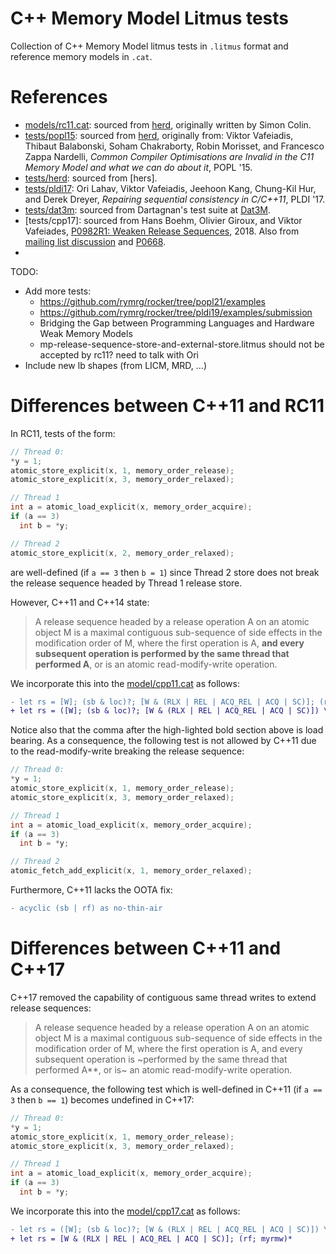 C++ Memory Model Litmus tests
============================

Collection of C++ Memory Model litmus tests in `.litmus` format and reference memory models in `.cat`.

# References

- [models/rc11.cat](./models/rc11.cat): sourced from [herd], originally written by Simon Colin.
- [tests/popl15](./tests/popl15): sourced from [herd], originally from: Viktor Vafeiadis, Thibaut Balabonski, Soham Chakraborty, Robin Morisset, and Francesco Zappa Nardelli, _Common Compiler Optimisations are Invalid in the C11 Memory Model and what we can do about it_, POPL '15.
- [tests/herd](./tests/herd): sourced from [hers].
- [tests/pldi17](./tests/pld17): Ori Lahav, Viktor Vafeiadis, Jeehoon Kang, Chung-Kil Hur, and Derek Dreyer, _Repairing sequential consistency in C/C++11_, PLDI '17.
- [tests/dat3m](./tests/dat3m): sourced from Dartagnan's test suite at [Dat3M](https://github.com/hernanponcedeleon/Dat3M).
- [tests/cpp17]: sourced from Hans Boehm, Olivier Giroux, and Viktor Vafeiades, [P0982R1: Weaken Release Sequences](https://www.open-std.org/jtc1/sc22/wg21/docs/papers/2018/p0982r1.html), 2018. Also from [mailing list discussion](https://lists.isocpp.org/parallel/2018/03/1643.php) and [P0668](http://wg21.link/p0668).
- [tests/paul_oota]: https://github.com/paulmckrcu/oota/tree/master/litmus

[herd]: https://github.com/herd/herdtools7

TODO:
- Add more tests:
  - https://github.com/rymrg/rocker/tree/popl21/examples
  - https://github.com/rymrg/rocker/tree/pldi19/examples/submission
  - Bridging the Gap between Programming Languages and Hardware Weak Memory Models
  - mp-release-sequence-store-and-external-store.litmus should not be accepted by rc11? need to talk with Ori
- Include new lb shapes (from LICM, MRD, ...)


# Differences between C++11 and RC11

In RC11, tests of the form:

```cpp
// Thread 0:
*y = 1;
atomic_store_explicit(x, 1, memory_order_release);
atomic_store_explicit(x, 3, memory_order_relaxed);

// Thread 1
int a = atomic_load_explicit(x, memory_order_acquire);
if (a == 3)
  int b = *y;

// Thread 2
atomic_store_explicit(x, 2, memory_order_relaxed);
```

are well-defined (if `a == 3` then `b = 1`) since Thread 2 store does not break the release sequence headed by Thread 1 release store.

However, C++11 and C++14 state:

> A release sequence headed by a release operation A on an atomic object M is a maximal contiguous sub-sequence of side effects in the modification order of M, where the first operation is A, **and every subsequent operation is performed by the same thread that performed A**, or is an atomic read-modify-write operation.

We incorporate this into the [model/cpp11.cat](./model/cpp11.cat) as follows:

```diff
- let rs = [W]; (sb & loc)?; [W & (RLX | REL | ACQ_REL | ACQ | SC)]; (rf; myrmw)*
+ let rs = ([W]; (sb & loc)?; [W & (RLX | REL | ACQ_REL | ACQ | SC)]) \ (coe; coe); (rf; myrmw)*
```

Notice also that the comma after the high-lighted bold section above is load bearing.
As a consequence, the following test is not allowed by C++11 due to the read-modify-write breaking the release sequence:

```cpp
// Thread 0:
*y = 1;
atomic_store_explicit(x, 1, memory_order_release);
atomic_store_explicit(x, 3, memory_order_relaxed);

// Thread 1
int a = atomic_load_explicit(x, memory_order_acquire);
if (a == 3)
  int b = *y;

// Thread 2
atomic_fetch_add_explicit(x, 1, memory_order_relaxed);
```

Furthermore, C++11 lacks the OOTA fix:

```diff
- acyclic (sb | rf) as no-thin-air
```

# Differences between C++11 and C++17

C++17 removed the capability of contiguous same thread writes to extend release sequences:

> A release sequence headed by a release operation A on an atomic object M is a maximal contiguous sub-sequence of side effects in the modification order of M, where the first operation is A, and every subsequent operation is ~performed by the same thread that performed A**, or is~ an atomic read-modify-write operation.

As a consequence, the following test which is well-defined in C++11 (if `a == 3` then `b == 1`) becomes undefined in C++17:

```cpp
// Thread 0:
*y = 1;
atomic_store_explicit(x, 1, memory_order_release);
atomic_store_explicit(x, 3, memory_order_relaxed);

// Thread 1
int a = atomic_load_explicit(x, memory_order_acquire);
if (a == 3)
  int b = *y;
```

We incorporate this into the [model/cpp17.cat](./model/cpp17.cat) as follows:

```diff
- let rs = ([W]; (sb & loc)?; [W & (RLX | REL | ACQ_REL | ACQ | SC)]) \ (coe; coe); (rf; myrmw)*
+ let rs = [W & (RLX | REL | ACQ_REL | ACQ | SC)]; (rf; myrmw)*
```